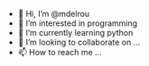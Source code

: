 - 👋 Hi, I’m @mdelrou
- 👀 I’m interested in programming 
- 🌱 I’m currently learning python
- 💞️ I’m looking to collaborate on ...
- 📫 How to reach me ...

<!---
mdelrou/mdelrou is a ✨ special ✨ repository because its `README.md` (this file) appears on your GitHub profile.
You can click the Preview link to take a look at your changes.
--->
